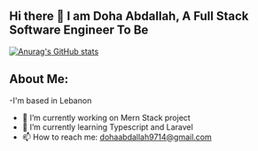 ## Hi there 👋 I am Doha Abdallah, A Full Stack Software Engineer To Be

[![Anurag's GitHub stats](https://github-readme-stats.vercel.app/api?username=Ab-Doha)](https://github.com/anuraghazra/github-readme-stats)

## About Me:
-I'm based in Lebanon
- 🔭 I’m currently working on Mern Stack project
- 🌱 I’m currently learning Typescript and Laravel
- 📫 How to reach me: dohaabdallah9714@gmail.com
